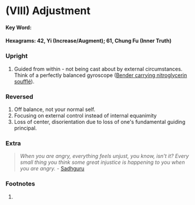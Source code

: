 # (VIII) Adjustment

#### Key Word:  
#### Hexagrams: 42, Yi (Increase/Augment); 61, Chung Fu (Inner Truth) 



### Upright

1) Guided from within - not being cast about by external circumstances. Think of a perfectly balanced gyroscope ([Bender carrying nitroglycerin soufflé](https://www.youtube.com/watch?v=7ztF8lqZjHI)).



### Reversed

1) Off balance, not your normal self.
2) Focusing on external control instead of internal equanimity
3) Loss of center, disorientation due to loss of one's fundamental guiding principal.



### Extra

>*When you are angry, everything feels unjust, you know, isn't it? Every small thing you think some great injustice is happening to you when you are angry.* - [Sadhguru](https://www.youtube.com/watch?v=wv-aai4rw5I&t=411s)



### Footnotes

1. 


